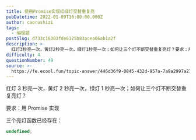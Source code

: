 ```yaml
---
title: 使用Promise实现红绿灯交替重复亮
pubDatetime: 2022-01-09T16:00:00.000Z
author: caorushizi
tags:
  - 编程题
postSlug: d733c16303fde6125b83acea66ab1a2f
description: >-
  红灯3秒亮一次，黄灯2秒亮一次，绿灯1秒亮一次；如何让三个灯不断交替重复亮灯？要求：用Promise实现三个亮灯函数已经存在：```typescriptundefined```
difficulty: 4
questionNumber: 49
source: >-
  https://fe.ecool.fun/topic-answer/446d36f9-0845-432d-957a-7a9a2997a276?orderBy=updateTime&order=desc&tagId=26
---
```


红灯 3 秒亮一次，黄灯 2 秒亮一次，绿灯 1 秒亮一次；如何让三个灯不断交替重复亮灯？

要求：用 Promise 实现

三个亮灯函数已经存在：

```typescript
undefined;
```
